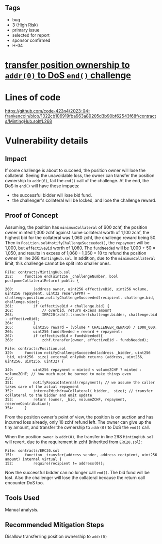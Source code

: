 ## Tags

- bug
- 3 (High Risk)
- primary issue
- selected for report
- sponsor confirmed
- H-04

# [transfer position ownership to `addr(0)` to DoS `end()` challenge](https://github.com/code-423n4/2023-04-frankencoin-findings/issues/670) 

# Lines of code

https://github.com/code-423n4/2023-04-frankencoin/blob/1022cb106919fba963a89205d3b90bf62543f68f/contracts/MintingHub.sol#L268


# Vulnerability details

## Impact

If some challenge is about to succeed, the position owner will lose the collateral. Seeing the unavoidable loss, the owner can transfer the position ownership to `addr(0)`, fail the `end()` call of the challenge. At the end, the DoS in `end()` will have these impacts:
- the successful bidder will lose bid fund. 
- the challenger's collateral will be locked, and lose the challenge reward.


## Proof of Concept

Assuming, the position has `minimumCollateral` of 600 zchf, the position owner minted 1,000 zchf against some collateral worth of 1,100 zchf, the highest bid for the collateral was 1,060 zchf, the challenge reward being 50. Then in `Position.sol#notifyChallengeSucceeded()`, the `repayment` will be 1,000, but `effectiveBid` worth of 1,060. The `fundNeeded` will be 1,000 + 50 = 1,050, and results in excess of 1,060 - 1,050 = 10 to refund the position owner in line 268 `MintingHub.sol`. In addition, due to the `minimumCollateral` limit, this challenge cannot be split into smaller ones.

```solidity
File: contracts/MintingHub.sol
252:     function end(uint256 _challengeNumber, bool postponeCollateralReturn) public {

260:         (address owner, uint256 effectiveBid, uint256 volume, uint256 repayment, uint32 reservePPM) = challenge.position.notifyChallengeSucceeded(recipient, challenge.bid, challenge.size);
261:         if (effectiveBid < challenge.bid) {
262:             // overbid, return excess amount
263:             IERC20(zchf).transfer(challenge.bidder, challenge.bid - effectiveBid);
264:         }
265:         uint256 reward = (volume * CHALLENGER_REWARD) / 1000_000;
266:         uint256 fundsNeeded = reward + repayment;
267:         if (effectiveBid > fundsNeeded){
268:             zchf.transfer(owner, effectiveBid - fundsNeeded);

File: contracts/Position.sol
329:     function notifyChallengeSucceeded(address _bidder, uint256 _bid, uint256 _size) external onlyHub returns (address, uint256, uint256, uint256, uint32) {

349:         uint256 repayment = minted < volumeZCHF ? minted : volumeZCHF; // how much must be burned to make things even
350: 
351:         notifyRepaidInternal(repayment); // we assume the caller takes care of the actual repayment
352:         internalWithdrawCollateral(_bidder, _size); // transfer collateral to the bidder and emit update
353:         return (owner, _bid, volumeZCHF, repayment, reserveContribution);
354:     }
```

From the position owner's point of view, the position is on auction and has incurred loss already, only 10 zchf refund left. The owner can give up the tiny amount, and transfer the ownership to `addr(0)` to DoS the `end()` call.

When the position `owner` is `addr(0)`, the transfer in line 268 `MintingHub.sol` will revert, due to the requirement in zchf (inherited from `ERC20.sol`):
```solidity
File: contracts/ERC20.sol
151:     function _transfer(address sender, address recipient, uint256 amount) internal virtual {
152:         require(recipient != address(0));
```

Now the successful bidder can no longer call `end()`. The bid fund will be lost. Also the challenger will lose the collateral because the return call encounter DoS too.


## Tools Used
Manual analysis.

## Recommended Mitigation Steps

Disallow transferring position ownership to `addr(0)`

